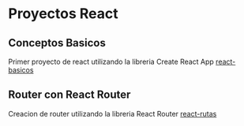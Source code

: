 # Proyectos React

## Conceptos Basicos
Primer proyecto de react utilizando la libreria Create React App [react-basicos](react-basicos)

## Router con React Router
Creacion de router utilizando la libreria React Router [react-rutas](react-rutas)
